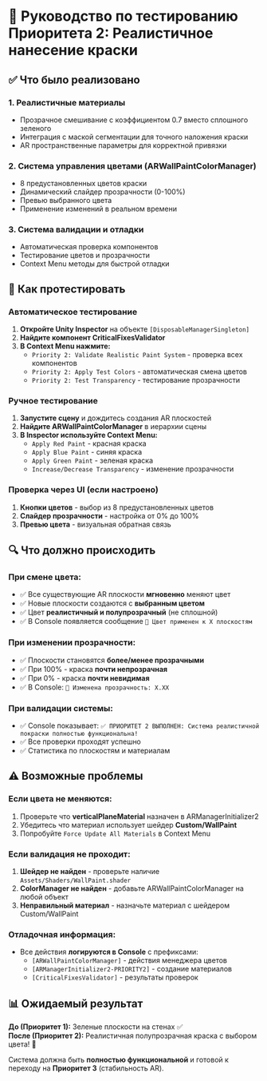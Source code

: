 # 🎨 Руководство по тестированию Приоритета 2: Реалистичное нанесение краски

## ✅ Что было реализовано

### 1. Реалистичные материалы
- Прозрачное смешивание с коэффициентом 0.7 вместо сплошного зеленого
- Интеграция с маской сегментации для точного наложения краски
- AR пространственные параметры для корректной привязки

### 2. Система управления цветами (ARWallPaintColorManager)
- 8 предустановленных цветов краски
- Динамический слайдер прозрачности (0-100%)
- Превью выбранного цвета
- Применение изменений в реальном времени

### 3. Система валидации и отладки
- Автоматическая проверка компонентов
- Тестирование цветов и прозрачности
- Context Menu методы для быстрой отладки

## 🔧 Как протестировать

### Автоматическое тестирование
1. **Откройте Unity Inspector** на объекте `[DisposableManagerSingleton]`
2. **Найдите компонент CriticalFixesValidator**
3. **В Context Menu нажмите:**
   - `Priority 2: Validate Realistic Paint System` - проверка всех компонентов
   - `Priority 2: Apply Test Colors` - автоматическая смена цветов
   - `Priority 2: Test Transparency` - тестирование прозрачности

### Ручное тестирование  
1. **Запустите сцену** и дождитесь создания AR плоскостей
2. **Найдите ARWallPaintColorManager** в иерархии сцены
3. **В Inspector используйте Context Menu:**
   - `Apply Red Paint` - красная краска
   - `Apply Blue Paint` - синяя краска  
   - `Apply Green Paint` - зеленая краска
   - `Increase/Decrease Transparency` - изменение прозрачности

### Проверка через UI (если настроено)
1. **Кнопки цветов** - выбор из 8 предустановленных цветов
2. **Слайдер прозрачности** - настройка от 0% до 100%
3. **Превью цвета** - визуальная обратная связь

## 🔍 Что должно происходить

### При смене цвета:
- ✅ Все существующие AR плоскости **мгновенно** меняют цвет
- ✅ Новые плоскости создаются с **выбранным цветом**
- ✅ Цвет **реалистичный и полупрозрачный** (не сплошной)
- ✅ В Console появляется сообщение `🎨 Цвет применен к X плоскостям`

### При изменении прозрачности:
- ✅ Плоскости становятся **более/менее прозрачными**  
- ✅ При 100% - краска **почти непрозрачная**
- ✅ При 0% - краска **почти невидимая**
- ✅ В Console: `🔧 Изменена прозрачность: X.XX`

### При валидации системы:
- ✅ Console показывает: `✅ ПРИОРИТЕТ 2 ВЫПОЛНЕН: Система реалистичной покраски полностью функциональна!`
- ✅ Все проверки проходят успешно
- ✅ Статистика по плоскостям и материалам

## ⚠️ Возможные проблемы

### Если цвета не меняются:
1. Проверьте что **verticalPlaneMaterial** назначен в ARManagerInitializer2
2. Убедитесь что материал использует шейдер **Custom/WallPaint**
3. Попробуйте `Force Update All Materials` в Context Menu

### Если валидация не проходит:
1. **Шейдер не найден** - проверьте наличие `Assets/Shaders/WallPaint.shader`
2. **ColorManager не найден** - добавьте ARWallPaintColorManager на любой объект
3. **Неправильный материал** - назначьте материал с шейдером Custom/WallPaint

### Отладочная информация:
- Все действия **логируются в Console** с префиксами:
  - `[ARWallPaintColorManager]` - действия менеджера цветов
  - `[ARManagerInitializer2-PRIORITY2]` - создание материалов
  - `[CriticalFixesValidator]` - результаты проверок

## 📊 Ожидаемый результат

**До (Приоритет 1):** Зеленые плоскости на стенах ✅  
**После (Приоритет 2):** Реалистичная полупрозрачная краска с выбором цвета! 🎨

Система должна быть **полностью функциональной** и готовой к переходу на **Приоритет 3** (стабильность AR). 